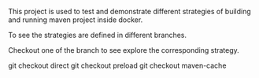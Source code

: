 This project is used to test and demonstrate different strategies of building and running maven project
inside docker. 

To see the strategies are defined in different branches. 

Checkout one of the branch to see explore the corresponding strategy. 

git checkout direct
git checkout preload
git checkout maven-cache

